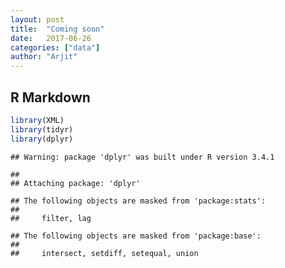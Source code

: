 ```yaml
---
layout: post
title:  "Coming soon"
date:   2017-06-26
categories: ["data"]
author: "Arjit"
---
```





R Markdown
----------

``` r
library(XML)
library(tidyr)
library(dplyr)
```

    ## Warning: package 'dplyr' was built under R version 3.4.1

    ## 
    ## Attaching package: 'dplyr'

    ## The following objects are masked from 'package:stats':
    ## 
    ##     filter, lag

    ## The following objects are masked from 'package:base':
    ## 
    ##     intersect, setdiff, setequal, union

